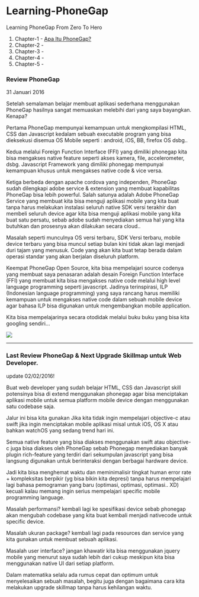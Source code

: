 # Learning-PhoneGap
Learning PhoneGap From Zero To Hero
<ol>
<li>Chapter-1 - <a href="https://github.com/PUSRISTEK/Learning-PhoneGap/blob/master/Chapter1-Apa%20itu%20PhoneGap.md">Apa Itu PhoneGap?</a></li>
<li>Chapter-2 -</li>
<li>Chapter-3 -</li>
<li>Chapter-4 -</li>
<li>Chapter-5 -</li>
</ol>
<h3>Review PhoneGap</h3> 31 Januari 2016
<p>Setelah semalaman belajar membuat aplikasi sederhana menggunakan PhoneGap hasilnya sangat memuaskan melebihi dari yang saya bayangkan. Kenapa?</p>
<p>Pertama PhoneGap mempunyai kemampuan untuk mengkompilasi HTML, CSS dan Javascript kedalam sebuah executable program yang bisa dieksekusi disemua OS Mobile seperti : android, iOS, BB, firefox OS dsbg..</p>
<p>Kedua melalui Foreign Function Interface (FFI) yang dimiliki phonegap kita bisa mengakses native feature seperti akses kamera, file, accelerometer, dsbg. Javascript Framework yang dimiliki phonegap mempunyai kemampuan khusus untuk mengakses native code & vice versa.</p>
<p>Ketiga berbeda dengan apache cordova yang independen, PhoneGap sudah dilengkapi adobe service & extension yang membuat kapabilitas PhoneGap bisa lebih powerful. Salah satunya adalah Adobe PhoneGap Service yang membuat kita bisa menguji aplikasi mobile yang kita buat tanpa harus melakukan instalasi seluruh native SDK versi terakhir dan membeli seluruh device agar kita bisa menguji aplikasi mobile yang kita buat satu persatu, sebab adobe sudah menyediakan semua hal yang kita butuhkan dan prosesnya akan dilakukan secara cloud..</p>
<p>Masalah seperti munculnya OS versi terbaru, SDK Versi terbaru, mobile device terbaru yang bisa muncul setiap bulan kini tidak akan lagi menjadi duri tajam yang menusuk. Code yang akan kita buat tetap berada dalam operasi standar yang akan berjalan diseluruh platform.</p>
<p>Keempat PhoneGap Open Source, kita bisa mempelajari source codenya yang membuat saya penasaran adalah desain Foreign Function Interface (FFI) yang membuat kita bisa mengakses native code melalui high level language programming seperti javascript. Jadinya terinspirasi, ILP (Indonesian language programming) yang saya rancang harus memiliki kemampuan untuk mengakses native code dalam sebuah mobile device agar bahasa ILP bisa digunakan untuk mengembangkan mobile application.</p>
<p>Kita bisa mempelajarinya secara otodidak melalui buku buku yang bisa kita googling sendiri...</p>

<img src="https://fbcdn-sphotos-f-a.akamaihd.net/hphotos-ak-xtp1/v/t1.0-9/12661953_1712791045601420_5073050228987292338_n.jpg?oh=2f2d43d2dbfa6b59439e9bbef0dbf121&oe=5744A011&__gda__=1464165687_6ab1beeac27889a7eb6dc6a82c8b2c0a"></img>

---

<h3>Last Review PhoneGap & Next Upgrade Skillmap untuk Web Developer.</h3> update 02/02/2016!
<p>Buat web developer yang sudah belajar HTML, CSS dan Javascript skill potensinya bisa di extend menggunakan phonegap agar bisa menciptakan aplikasi mobile untuk semua platform mobile device dengan menggunakan satu codebase saja.</p>
<p>Jalur ini bisa kita gunakan Jika kita tidak ingin mempelajari objective-c atau swift jika ingin menciptakan mobile aplikasi misal untuk iOS, OS X atau bahkan watchOS yang sedang trend hari ini. </p>
<p>Semua native feature yang bisa diakses menggunakan swift atau objective-c juga bisa diakses oleh PhoneGap sebab Phonegap menyediakan banyak plugin rich-feature yang terdiri dari sekumpulan javascript yang bisa langsung digunakan untuk berinteraksi dengan berbagai hardware device.</p>
<p>Jadi kita bisa menghemat waktu dan meminimalisir tingkat human error rate + kompleksitas berpikir (yg bisa bikin kita depresi) tanpa harus mempelajari lagi bahasa pemograman yang baru (optimasi, optimasi, optimasi.. XD) kecuali kalau memang ingin serius mempelajari specific mobile programming language.</p>
<p>Masalah performansi? kembali lagi ke spesifikasi device sebab phonegap akan mengubah codebase yang kita buat kembali menjadi nativecode untuk specific device.</p>
<p>Masalah ukuran package? kembali lagi pada resources dan service yang kita gunakan untuk membuat sebuah aplikasi.</p>
<p>Masalah user interface? jangan khawatir kita bisa menggunakan jquery mobile yang menurut saya sudah lebih dari cukup meskipun kita bisa menggunakan native UI dari setiap platform.</p>
<p>Dalam matematika selalu ada rumus cepat dan optimum untuk menyelesaikan sebuah masalah, begitu juga dengan bagaimana cara kita melakukan upgrade skillmap tanpa harus kehilangan waktu.</p>
